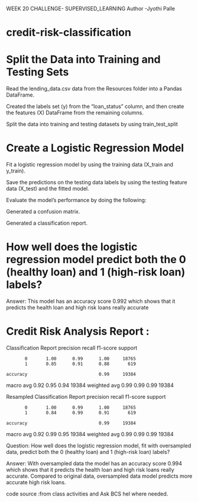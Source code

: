 WEEK 20 CHALLENGE- SUPERVISED_LEARNING Author -Jyothi Palle

# credit-risk-classification

# Split the Data into Training and Testing Sets 

Read the lending_data.csv data from the Resources folder into a Pandas DataFrame. 

Created the labels set (y) from the “loan_status” column, and then create the features (X) DataFrame from the remaining columns. 

Split the data into training and testing datasets by using train_test_split

# Create a Logistic Regression Model 

Fit a logistic regression model by using the training data (X_train and y_train).

Save the predictions on the testing data labels by using the testing feature data (X_test) and the fitted model. 

Evaluate the model’s performance by doing the following:

Generated a confusion matrix. 

Generated a classification report. 

# How well does the logistic regression model predict both the 0 (healthy loan) and 1 (high-risk loan) labels?

Answer: This model has an accuracy score 0.992 which shows that it predicts the health loan and high risk loans really accurate

# Credit Risk Analysis Report :


Classification Report 
              precision    recall  f1-score   support

           0       1.00      0.99      1.00     18765
           1       0.85      0.91      0.88       619

    accuracy                           0.99     19384
   macro avg       0.92      0.95      0.94     19384
weighted avg       0.99      0.99      0.99     19384


Resampled Classification Report
              precision    recall  f1-score   support

           0       1.00      0.99      1.00     18765
           1       0.84      0.99      0.91       619

    accuracy                           0.99     19384
   macro avg       0.92      0.99      0.95     19384
weighted avg       0.99      0.99      0.99     19384


Question: How well does the logistic regression model, fit with oversampled data, predict both the 0 (healthy loan) and 1 (high-risk loan) labels?

Answer: With oversampled data the model has an accuracy score 0.994 which shows that it predicts the health loan and high risk loans really accurate. Compared to original data, oversampled data model predicts more accurate high risk loans.


code source :from class activities and Ask BCS hel where needed.
